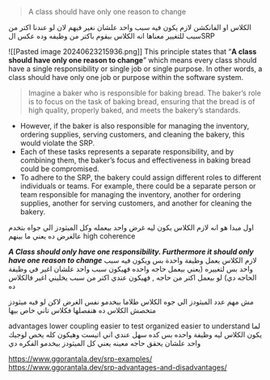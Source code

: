 > A class should have only one reason to change

الكلاس او الفانكشن لازم يكون فيه سبب واحد علشان نغير فيهم 
لان لو عندنا اكتر من سبب للتغيير معناها انه الكلاس بيقوم باكتر من وظيفه وده عكس الSRP


![[Pasted image 20240623215936.png]]
This principle states that “****A class should have only one reason to change****” which means every class should have a single responsibility or single job or single purpose. In other words, a class should have only one job or purpose within the software system.


> Imagine a baker who is responsible for baking bread. The baker’s role is to focus on the task of baking bread, ensuring that the bread is of high quality, properly baked, and meets the bakery’s standards.

- However, if the baker is also responsible for managing the inventory, ordering supplies, serving customers, and cleaning the bakery, this would violate the SRP.
- Each of these tasks represents a separate responsibility, and by combining them, the baker’s focus and effectiveness in baking bread could be compromised.
- To adhere to the SRP, the bakery could assign different roles to different individuals or teams. For example, there could be a separate person or team responsible for managing the inventory, another for ordering supplies, another for serving customers, and another for cleaning the bakery.

اول مبدا 
هو انه لازم الكلاس يكون ليه غرض واحد بيعمله 
وكل الميثودز الي جواه بتخدم عالغرض ده يعني ما بينهم high coherence

***A Class should only have one responsibility. Furthermore
it should only have one reason to change***
لازم الكلاس يعمل وظيفة واحدة بس 
ويكون فيه سبب واحد بس لتغييره (يعني بيعمل حاجه واحده فهيكون سبب واحد علشان اغير في وظيفة الحاجه دي)
لو بيعمل اكتر من حاجه , فهيكون عندي اكتر من سبب يخليني اغير فالكلاس ده

مش مهم عدد الميثودز الي جوه الكلاس طلاما بيخدمو نفس الغرض
لاكن لو فيه ميثودز متخصش الكلاس ده هنفصلها فكلاس تاني خاص بيها

advantages 
	lower coupling
	easier to test
	organized
	easier to understand
لما يكون الكلاس ليه وظيفة واحده بس كده سهل عندي اني اتيست وهيكون كله يخص لوجيك واحد علشان يحقق حاجه معينه 
يعني كل الميثودز بيخدمو الفكره دي




https://www.ggorantala.dev/srp-examples/
https://www.ggorantala.dev/srp-advantages-and-disadvantages/
